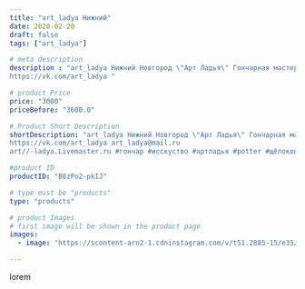 ```yaml
---
title: "art_ladya Нижний"
date: 2020-02-20
draft: false
tags: ["art_ladya"]

# meta description
description : "art_ladya Нижний Новгород \"Арт Ладья\" Гончарная мастерская в Нижнем Новгороде. Изготовление керамики и мастер//-классы по обучению. 
https://vk.com/art_ladya "

# product Price
price: "3000"
priceBefore: "3600.0"

# Product Short Description
shortDescription: "art_ladya Нижний Новгород \"Арт Ладья\" Гончарная мастерская в Нижнем Новгороде. Изготовление керамики и мастер//-классы по обучению. 
https://vk.com/art_ladya art_ladya@mail.ru 
art//-ladya.Livemaster.ru #гончар #исскуство #артладья #potter #щёлоковскийхутор #керамикаручнаяработа #гончарнаямастерская #керамиканазаказ #handmade #посудаизглины #керамика #гончарнаяпосуда #эксклюзивнаякерамика #dishes #decor #ceramicar #nntoday #claygoods #фестиваль #earthenware #ceramic #design #artladya #мастеркласс #нижнийновгород #ceramicart #обучение #гончарныйкруг #clay #авторскаякерамика"

#product ID
productID: "B8zPo2-pkIJ"

# type must be "products"
type: "products"

# product Images
# first image will be shown in the product page
images:
  - image: "https://scontent-arn2-1.cdninstagram.com/v/t51.2885-15/e35/83750262_2514620862000813_1092208508986074726_n.jpg?tp=1&_nc_ht=scontent-arn2-1.cdninstagram.com&_nc_cat=109&_nc_ohc=FNni6qwuLggAX8u4HV3&ccb=7-4&oh=85c5f6d37a7c826814de6f39fc70b06a&oe=6084AD82&_nc_sid=86f79a&ig_cache_key=MjI0ODIwOTQxNzQ5Nzg4NzI0MQ%3D%3D.2-ccb7-4"

---
```

lorem
